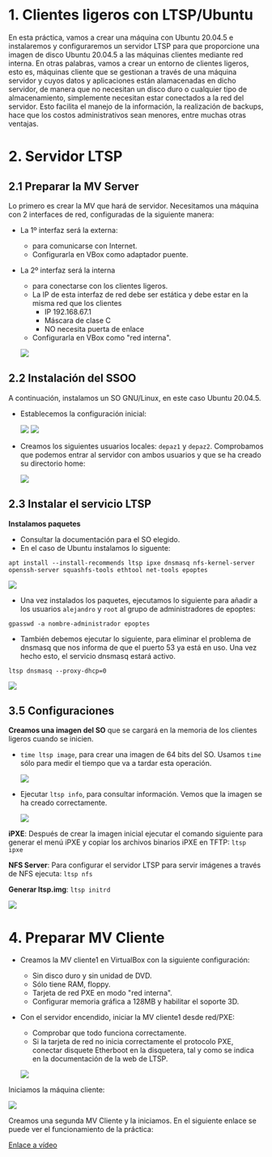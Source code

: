 
# 1. Clientes ligeros con LTSP/Ubuntu

En esta práctica, vamos a crear una máquina con Ubuntu 20.04.5 e instalaremos y configuraremos un servidor LTSP para que proporcione una imagen de disco Ubuntu 20.04.5 a las máquinas clientes mediante red interna. En otras palabras, vamos a crear un entorno de clientes ligeros, esto es, máquinas cliente que se gestionan a través de una máquina servidor y cuyos datos y aplicaciones están alamacenadas en dicho servidor, de manera que no necesitan un disco duro o cualquier tipo de almacenamiento, simplemente necesitan estar conectados a la red del servidor. Esto facilita el manejo de la información, la realización de backups, hace que los costos administrativos sean menores, entre muchas otras ventajas.

# 2. Servidor LTSP

## 2.1 Preparar la MV Server

Lo primero es crear la MV que hará de servidor. Necesitamos una máquina con 2 interfaces de red, configuradas de la siguiente manera:

* La 1º interfaz será la externa:
    * para comunicarse con Internet.
    * Configurarla en VBox como adaptador puente.
* La 2º interfaz será la interna
    * para conectarse con los clientes ligeros.
    * La IP de esta interfaz de red debe ser estática y debe estar en la misma red que los clientes
        * IP 192.168.67.1
        * Máscara de clase C
        * NO necesita puerta de enlace
    * Configurarla en VBox como "red interna".

    ![](img/1.png)

## 2.2 Instalación del SSOO

A continuación, instalamos un SO GNU/Linux, en este caso Ubuntu 20.04.5. 

* Establecemos la configuración inicial:

   ![](img/3.png)
   ![](img/4.png)


* Creamos los siguientes usuarios locales: `depaz1` y `depaz2`. Comprobamos que podemos entrar al servidor con ambos usuarios y que se ha creado su directorio home:

   ![](img/5.png)


## 2.3 Instalar el servicio LTSP

**Instalamos paquetes**
* Consultar la documentación para el SO elegido.
* En el caso de Ubuntu instalamos lo siguente:
```
apt install --install-recommends ltsp ipxe dnsmasq nfs-kernel-server
openssh-server squashfs-tools ethtool net-tools epoptes
```

   ![](img/6.png)

* Una vez instalados los paquetes, ejecutamos lo siguiente para añadir a los usuarios `alejandro` y `root` al grupo de administradores de epoptes:

```
gpasswd -a nombre-administrador epoptes
```
* También debemos ejecutar lo siguiente, para eliminar el problema de dnsmasq que nos informa de que el puerto 53 ya está en uso. Una vez hecho esto, el servicio dnsmasq estará activo.

```
ltsp dnsmasq --proxy-dhcp=0
```

  ![](img/7.png)

## 3.5 Configuraciones

**Creamos una imagen del SO** que se cargará en la memoria de los clientes ligeros cuando se inicien.
* `time ltsp image`, para crear una imagen de 64 bits del SO. Usamos `time` sólo para medir el tiempo que va a tardar esta operación.
  
  ![](img/8.png)

* Ejecutar `ltsp info`, para consultar información. Vemos que la imagen se ha creado correctamente.

  ![](img/9.png)

**iPXE**: Después de crear la imagen inicial ejecutar el comando siguiente para generar el menú iPXE y copiar los archivos binarios iPXE en TFTP: `ltsp ipxe`

**NFS Server**: Para configurar el servidor LTSP para servir imágenes a través de NFS ejecuta: `ltsp nfs`

**Generar ltsp.img**: `ltsp initrd`

  ![](img/10.png)

# 4. Preparar MV Cliente

* Creamos la MV cliente1 en VirtualBox con la siguiente configuración:
    * Sin disco duro y sin unidad de DVD.
    * Sólo tiene RAM, floppy.
    * Tarjeta de red PXE en modo "red interna".
    * Configurar memoria gráfica a 128MB y habilitar el soporte 3D.
* Con el servidor encendido, iniciar la MV cliente1 desde red/PXE:
    * Comprobar que todo funciona correctamente.
    * Si la tarjeta de red no inicia correctamente el protocolo PXE,
    conectar disquete Etherboot en la disquetera, tal y como se indica
    en la documentación de la web de LTSP.

    ![](img/11.png)

Iniciamos la máquina cliente:

   ![](img/16.png)

Creamos una segunda MV Cliente y la iniciamos. En el siguiente enlace se puede ver el funcionamiento de la práctica:

[Enlace a vídeo](https://www.youtube.com/watch?v=be2cAv7GCtQ) 

